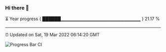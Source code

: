 ### Hi there 👋

⏳ Year progress { ██████▁▁▁▁▁▁▁▁▁▁▁▁▁▁▁▁▁▁▁▁▁▁▁▁ } 21.17 %

---

⏰ Updated on Sat, 19 Mar 2022 06:14:20 GMT

![Progress Bar CI](https://github.com/liununu/liununu/workflows/Progress%20Bar%20CI/badge.svg)
